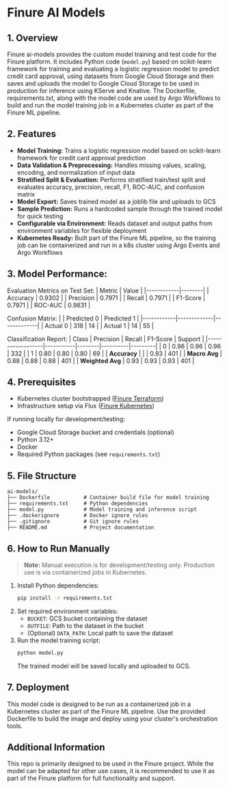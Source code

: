 # Finure AI Models

## 1. Overview

Finure ai-models provides the custom model training and test code for the Finure platform. It includes Python code (`model.py`) based on scikit-learn framework for training and evaluating a logistic regression model to predict credit card approval, using datasets from Google Cloud Storage and then saves and uploads the model to Google Cloud Storage to be used in production for inference using KServe and Knative. The Dockerfile, requirements.txt, along with the model code are used by Argo Workflows to build and run the model training job in a Kubernetes cluster as part of the Finure ML pipeline.

## 2. Features
- **Model Training:** Trains a logistic regression model based on scikit-learn framework for credit card approval prediction
- **Data Validation & Preprocessing:** Handles missing values, scaling, encoding, and normalization of input data
- **Stratified Split & Evaluation:** Performs stratified train/test split and evaluates accuracy, precision, recall, F1, ROC-AUC, and confusion matrix
- **Model Export:** Saves trained model as a joblib file and uploads to GCS
- **Sample Prediction:** Runs a hardcoded sample through the trained model for quick testing
- **Configurable via Environment:** Reads dataset and output paths from environment variables for flexible deployment
- **Kubernetes Ready:** Built part of the Finure ML pipeline, so the training job can be containerized and run in a k8s cluster using Argo Events and Argo Workflows 

## 3. Model Performance:
Evaluation Metrics on Test Set:
| Metric     | Value  |
|------------|--------|
| Accuracy   | 0.9302 |
| Precision  | 0.7971 |
| Recall     | 0.7971 |
| F1-Score   | 0.7971 |
| ROC-AUC    | 0.9831 |


Confusion Matrix:
|            | Predicted 0 | Predicted 1 |
|------------|-------------|-------------|
| Actual 0   | 318         | 14          |
| Actual 1   | 14          | 55          |

Classification Report:
| Class            | Precision | Recall | F1-Score | Support |
|------------------|-----------|--------|----------|---------|
| 0                | 0.96      | 0.96   | 0.96     | 332     |
| 1                | 0.80      | 0.80   | 0.80     | 69      |
| **Accuracy**     |           |        | 0.93     | 401     |
| **Macro Avg**    | 0.88      | 0.88   | 0.88     | 401     |
| **Weighted Avg** | 0.93      | 0.93   | 0.93     | 401     |

## 4. Prerequisites
- Kubernetes cluster bootstrapped ([Finure Terraform](https://github.com/finure/terraform))
- Infrastructure setup via Flux ([Finure Kubernetes](https://github.com/finure/kubernetes))

If running locally for development/testing:
- Google Cloud Storage bucket and credentials (optional)
- Python 3.12+
- Docker
- Required Python packages (see `requirements.txt`)

## 5. File Structure
```
ai-models/
├── Dockerfile           # Container build file for model training
├── requirements.txt     # Python dependencies
├── model.py             # Model training and inference script
├── .dockerignore        # Docker ignore rules
├── .gitignore           # Git ignore rules
├── README.md            # Project documentation
```

## 6. How to Run Manually

> **Note:** Manual execution is for development/testing only. Production use is via containerized jobs in Kubernetes.

1. Install Python dependencies:
	```bash
	pip install -r requirements.txt
	```
2. Set required environment variables:
	- `BUCKET`: GCS bucket containing the dataset
	- `OUTFILE`: Path to the dataset in the bucket
	- (Optional) `DATA_PATH`: Local path to save the dataset
3. Run the model training script:
	```bash
	python model.py
	```
	The trained model will be saved locally and uploaded to GCS.

## 7. Deployment

This model code is designed to be run as a containerized job in a Kubernetes cluster as part of the Finure ML pipeline. Use the provided Dockerfile to build the image and deploy using your cluster's orchestration tools.

## Additional Information

This repo is primarily designed to be used in the Finure project. While the model can be adapted for other use cases, it is recommended to use it as part of the Finure platform for full functionality and support.